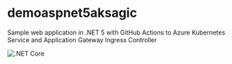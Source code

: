 # demoaspnet5aksagic
Sample web application in .NET 5 with GitHub Actions to Azure Kubernetes Service and Application Gateway Ingress Controller


![.NET Core](https://github.com/MCKLMT/demoaspnet5aksagic/workflows/.NET%20Core/badge.svg)
